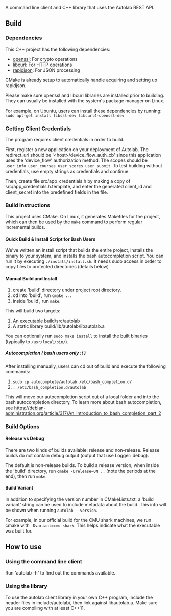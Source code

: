 A command line client and C++ library that uses the Autolab REST API.

## Build

### Dependencies

This C++ project has the following dependencies:

- [openssl](https://www.openssl.org/): For crypto operations
- [libcurl](https://curl.haxx.se/libcurl/): For HTTP operations
- [rapidjson](https://github.com/Tencent/rapidjson): For JSON processing

CMake is already setup to automatically handle acquiring and setting up rapidjson.

Please make sure openssl and libcurl libraries are installed prior to building. They can usually be installed with the system's package manager on Linux.

For example, on Ubuntu, users can install these dependencies by running:  
`sudo apt-get install libssl-dev libcurl4-openssl-dev`

### Getting Client Credentials

The program requires client credentials in order to build.

First, register a new application on your deployment of Autolab. The redirect_uri should be '\<host\>/device_flow_auth_cb' since this application uses the 'device_flow' authorization method. The scopes should be `user_info user_courses user_scores user_submit`. To test building without credentials, use empty strings as credentials and continue.

Then, create file src/app_credentials.h by making a copy of src/app_credentials.h.template, and enter the generated client_id and client_secret into the predefined fields in the file.

### Build Instructions

This project uses CMake. On Linux, it generates Makefiles for the project, which can then be used by the `make` command to perform regular incremental builds.

#### Quick Build & Install Script for Bash Users

We've written an install script that builds the entire project, installs the binary to your system, and installs the bash autocompletion script. You can run it by executing `./install/install.sh`. It needs sudo access in order to copy files to protected directories (details below)

#### Manual Build and Install

1. create 'build' directory under project root directory.
2. cd into 'build', run `cmake ..`.
3. inside 'build', run `make`.

This will build two targets:
1. An executable build/src/autolab
2. A static library build/lib/autolab/libautolab.a

You can optionally run `sudo make install` to install the built binaries (typically to `/usr/local/bin/`).

##### Autocompletion ( bash users only :( )

After installing manually, users can cd out of build and execute the following commands:

1. `sudo cp autocomplete/autolab /etc/bash_completion.d/`
2. `. /etc/bash_completion.d/autolab`

This will move our autocompletion script out of a local folder and into the bash autocompletion directory. To learn more about bash autocompletion, see https://debian-administration.org/article/317/An_introduction_to_bash_completion_part_2

### Build Options

#### Release vs Debug

There are two kinds of builds available: release and non-release. Release builds do not contain debug output (output that use Logger::debug).

The default is non-release builds. To build a release version, when inside the 'build' directory, run `cmake -Drelease=ON ..` (note the periods at the end), then run `make`.

#### Build Variant

In addition to specifying the version number in CMakeLists.txt, a 'build variant' string can be used to include metadata about the build. This info will be shown when running `autolab --version`.

For example, in our official build for the CMU shark machines, we run cmake with `-Dvariant=cmu-shark`. This helps indicate what the executable was built for.

## How to use

### Using the command line client

Run 'autolab -h' to find out the commands available.

### Using the library

To use the autolab client library in your own C++ program, include the header files in include/autolab/, then link against libautolab.a. Make sure you are compiling with at least C++11.
